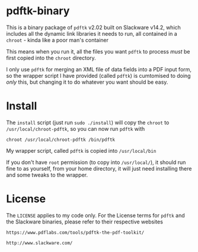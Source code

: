 # pdftk-binary

This is a binary package of `pdftk` v2.02 built on Slackware v14.2, which includes all the dynamic link libraries it needs
to run, all contained in a `chroot` - kinda like a poor man's container

This means when you run it, all the files you want `pdftk` to process *must* be first copied into the `chroot`
directory.

I only use `pdftk` for merging an XML file of data fields into a PDF input form, so the wrapper script
I have provided (called `pdftk`) is cumtomised to doing *only* this, but changing it to do whatever you want should be easy.


# Install

The `install` script (just run `sudo ./install`) will copy the `chroot` to `/usr/local/chroot-pdftk`,
so you can now run `pdftk` with

	chroot /usr/local/chroot-pdftk /bin/pdftk

My wrapper script, called `pdftk` is copied into `/usr/local/bin`

If you don't have `root` permission (to copy into `/usr/local/`), it should run fine to as yourself, from your home directory,
it will just need installing there and some tweaks to the wrapper.


# License

The `LICENSE` applies to my code only. For the License terms for `pdftk` and the Slackware binaries,
please refer to their respective websites

	https://www.pdflabs.com/tools/pdftk-the-pdf-toolkit/

	http://www.slackware.com/
